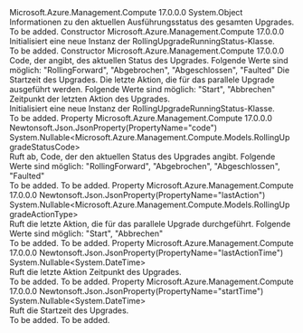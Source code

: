 <Type Name="RollingUpgradeRunningStatus" FullName="Microsoft.Azure.Management.Compute.Models.RollingUpgradeRunningStatus">
  <TypeSignature Language="C#" Value="public class RollingUpgradeRunningStatus" />
  <TypeSignature Language="ILAsm" Value=".class public auto ansi beforefieldinit RollingUpgradeRunningStatus extends System.Object" />
  <TypeSignature Language="DocId" Value="T:Microsoft.Azure.Management.Compute.Models.RollingUpgradeRunningStatus" />
  <TypeSignature Language="VB.NET" Value="Public Class RollingUpgradeRunningStatus" />
  <TypeSignature Language="F#" Value="type RollingUpgradeRunningStatus = class" />
  <AssemblyInfo>
    <AssemblyName>Microsoft.Azure.Management.Compute</AssemblyName>
    <AssemblyVersion>17.0.0.0</AssemblyVersion>
  </AssemblyInfo>
  <Base>
    <BaseTypeName>System.Object</BaseTypeName>
  </Base>
  <Interfaces />
  <Docs>
    <summary>
            Informationen zu den aktuellen Ausführungsstatus des gesamten Upgrades.
            </summary>
    <remarks>To be added.</remarks>
  </Docs>
  <Members>
    <Member MemberName=".ctor">
      <MemberSignature Language="C#" Value="public RollingUpgradeRunningStatus ();" />
      <MemberSignature Language="ILAsm" Value=".method public hidebysig specialname rtspecialname instance void .ctor() cil managed" />
      <MemberSignature Language="DocId" Value="M:Microsoft.Azure.Management.Compute.Models.RollingUpgradeRunningStatus.#ctor" />
      <MemberSignature Language="VB.NET" Value="Public Sub New ()" />
      <MemberType>Constructor</MemberType>
      <AssemblyInfo>
        <AssemblyName>Microsoft.Azure.Management.Compute</AssemblyName>
        <AssemblyVersion>17.0.0.0</AssemblyVersion>
      </AssemblyInfo>
      <Parameters />
      <Docs>
        <summary>
            Initialisiert eine neue Instanz der RollingUpgradeRunningStatus-Klasse.
            </summary>
        <remarks>To be added.</remarks>
      </Docs>
    </Member>
    <Member MemberName=".ctor">
      <MemberSignature Language="C#" Value="public RollingUpgradeRunningStatus (Nullable&lt;Microsoft.Azure.Management.Compute.Models.RollingUpgradeStatusCode&gt; code = null, Nullable&lt;DateTime&gt; startTime = null, Nullable&lt;Microsoft.Azure.Management.Compute.Models.RollingUpgradeActionType&gt; lastAction = null, Nullable&lt;DateTime&gt; lastActionTime = null);" />
      <MemberSignature Language="ILAsm" Value=".method public hidebysig specialname rtspecialname instance void .ctor(valuetype System.Nullable`1&lt;valuetype Microsoft.Azure.Management.Compute.Models.RollingUpgradeStatusCode&gt; code, valuetype System.Nullable`1&lt;valuetype System.DateTime&gt; startTime, valuetype System.Nullable`1&lt;valuetype Microsoft.Azure.Management.Compute.Models.RollingUpgradeActionType&gt; lastAction, valuetype System.Nullable`1&lt;valuetype System.DateTime&gt; lastActionTime) cil managed" />
      <MemberSignature Language="DocId" Value="M:Microsoft.Azure.Management.Compute.Models.RollingUpgradeRunningStatus.#ctor(System.Nullable{Microsoft.Azure.Management.Compute.Models.RollingUpgradeStatusCode},System.Nullable{System.DateTime},System.Nullable{Microsoft.Azure.Management.Compute.Models.RollingUpgradeActionType},System.Nullable{System.DateTime})" />
      <MemberSignature Language="VB.NET" Value="Public Sub New (Optional code As Nullable(Of RollingUpgradeStatusCode) = null, Optional startTime As Nullable(Of DateTime) = null, Optional lastAction As Nullable(Of RollingUpgradeActionType) = null, Optional lastActionTime As Nullable(Of DateTime) = null)" />
      <MemberSignature Language="F#" Value="new Microsoft.Azure.Management.Compute.Models.RollingUpgradeRunningStatus : Nullable&lt;Microsoft.Azure.Management.Compute.Models.RollingUpgradeStatusCode&gt; * Nullable&lt;DateTime&gt; * Nullable&lt;Microsoft.Azure.Management.Compute.Models.RollingUpgradeActionType&gt; * Nullable&lt;DateTime&gt; -&gt; Microsoft.Azure.Management.Compute.Models.RollingUpgradeRunningStatus" Usage="new Microsoft.Azure.Management.Compute.Models.RollingUpgradeRunningStatus (code, startTime, lastAction, lastActionTime)" />
      <MemberType>Constructor</MemberType>
      <AssemblyInfo>
        <AssemblyName>Microsoft.Azure.Management.Compute</AssemblyName>
        <AssemblyVersion>17.0.0.0</AssemblyVersion>
      </AssemblyInfo>
      <Parameters>
        <Parameter Name="code" Type="System.Nullable&lt;Microsoft.Azure.Management.Compute.Models.RollingUpgradeStatusCode&gt;" />
        <Parameter Name="startTime" Type="System.Nullable&lt;System.DateTime&gt;" />
        <Parameter Name="lastAction" Type="System.Nullable&lt;Microsoft.Azure.Management.Compute.Models.RollingUpgradeActionType&gt;" />
        <Parameter Name="lastActionTime" Type="System.Nullable&lt;System.DateTime&gt;" />
      </Parameters>
      <Docs>
        <param name="code">Code, der angibt, des aktuellen Status des Upgrades. Folgende Werte sind möglich: "RollingForward", "Abgebrochen", "Abgeschlossen", "Faulted"</param>
        <param name="startTime">Die Startzeit des Upgrades.</param>
        <param name="lastAction">Die letzte Aktion, die für das parallele Upgrade ausgeführt werden. Folgende Werte sind möglich: "Start", "Abbrechen"</param>
        <param name="lastActionTime">Zeitpunkt der letzten Aktion des Upgrades.</param>
        <summary>
            Initialisiert eine neue Instanz der RollingUpgradeRunningStatus-Klasse.
            </summary>
        <remarks>To be added.</remarks>
      </Docs>
    </Member>
    <Member MemberName="Code">
      <MemberSignature Language="C#" Value="public Nullable&lt;Microsoft.Azure.Management.Compute.Models.RollingUpgradeStatusCode&gt; Code { get; }" />
      <MemberSignature Language="ILAsm" Value=".property instance valuetype System.Nullable`1&lt;valuetype Microsoft.Azure.Management.Compute.Models.RollingUpgradeStatusCode&gt; Code" />
      <MemberSignature Language="DocId" Value="P:Microsoft.Azure.Management.Compute.Models.RollingUpgradeRunningStatus.Code" />
      <MemberSignature Language="VB.NET" Value="Public ReadOnly Property Code As Nullable(Of RollingUpgradeStatusCode)" />
      <MemberSignature Language="F#" Value="member this.Code : Nullable&lt;Microsoft.Azure.Management.Compute.Models.RollingUpgradeStatusCode&gt;" Usage="Microsoft.Azure.Management.Compute.Models.RollingUpgradeRunningStatus.Code" />
      <MemberType>Property</MemberType>
      <AssemblyInfo>
        <AssemblyName>Microsoft.Azure.Management.Compute</AssemblyName>
        <AssemblyVersion>17.0.0.0</AssemblyVersion>
      </AssemblyInfo>
      <Attributes>
        <Attribute>
          <AttributeName>Newtonsoft.Json.JsonProperty(PropertyName="code")</AttributeName>
        </Attribute>
      </Attributes>
      <ReturnValue>
        <ReturnType>System.Nullable&lt;Microsoft.Azure.Management.Compute.Models.RollingUpgradeStatusCode&gt;</ReturnType>
      </ReturnValue>
      <Docs>
        <summary>
            Ruft ab, Code, der den aktuellen Status des Upgrades angibt. Folgende Werte sind möglich: "RollingForward", "Abgebrochen", "Abgeschlossen", "Faulted"
            </summary>
        <value>To be added.</value>
        <remarks>To be added.</remarks>
      </Docs>
    </Member>
    <Member MemberName="LastAction">
      <MemberSignature Language="C#" Value="public Nullable&lt;Microsoft.Azure.Management.Compute.Models.RollingUpgradeActionType&gt; LastAction { get; }" />
      <MemberSignature Language="ILAsm" Value=".property instance valuetype System.Nullable`1&lt;valuetype Microsoft.Azure.Management.Compute.Models.RollingUpgradeActionType&gt; LastAction" />
      <MemberSignature Language="DocId" Value="P:Microsoft.Azure.Management.Compute.Models.RollingUpgradeRunningStatus.LastAction" />
      <MemberSignature Language="VB.NET" Value="Public ReadOnly Property LastAction As Nullable(Of RollingUpgradeActionType)" />
      <MemberSignature Language="F#" Value="member this.LastAction : Nullable&lt;Microsoft.Azure.Management.Compute.Models.RollingUpgradeActionType&gt;" Usage="Microsoft.Azure.Management.Compute.Models.RollingUpgradeRunningStatus.LastAction" />
      <MemberType>Property</MemberType>
      <AssemblyInfo>
        <AssemblyName>Microsoft.Azure.Management.Compute</AssemblyName>
        <AssemblyVersion>17.0.0.0</AssemblyVersion>
      </AssemblyInfo>
      <Attributes>
        <Attribute>
          <AttributeName>Newtonsoft.Json.JsonProperty(PropertyName="lastAction")</AttributeName>
        </Attribute>
      </Attributes>
      <ReturnValue>
        <ReturnType>System.Nullable&lt;Microsoft.Azure.Management.Compute.Models.RollingUpgradeActionType&gt;</ReturnType>
      </ReturnValue>
      <Docs>
        <summary>
            Ruft die letzte Aktion, die für das parallele Upgrade durchgeführt. Folgende Werte sind möglich: "Start", "Abbrechen"
            </summary>
        <value>To be added.</value>
        <remarks>To be added.</remarks>
      </Docs>
    </Member>
    <Member MemberName="LastActionTime">
      <MemberSignature Language="C#" Value="public Nullable&lt;DateTime&gt; LastActionTime { get; }" />
      <MemberSignature Language="ILAsm" Value=".property instance valuetype System.Nullable`1&lt;valuetype System.DateTime&gt; LastActionTime" />
      <MemberSignature Language="DocId" Value="P:Microsoft.Azure.Management.Compute.Models.RollingUpgradeRunningStatus.LastActionTime" />
      <MemberSignature Language="VB.NET" Value="Public ReadOnly Property LastActionTime As Nullable(Of DateTime)" />
      <MemberSignature Language="F#" Value="member this.LastActionTime : Nullable&lt;DateTime&gt;" Usage="Microsoft.Azure.Management.Compute.Models.RollingUpgradeRunningStatus.LastActionTime" />
      <MemberType>Property</MemberType>
      <AssemblyInfo>
        <AssemblyName>Microsoft.Azure.Management.Compute</AssemblyName>
        <AssemblyVersion>17.0.0.0</AssemblyVersion>
      </AssemblyInfo>
      <Attributes>
        <Attribute>
          <AttributeName>Newtonsoft.Json.JsonProperty(PropertyName="lastActionTime")</AttributeName>
        </Attribute>
      </Attributes>
      <ReturnValue>
        <ReturnType>System.Nullable&lt;System.DateTime&gt;</ReturnType>
      </ReturnValue>
      <Docs>
        <summary>
            Ruft die letzte Aktion Zeitpunkt des Upgrades.
            </summary>
        <value>To be added.</value>
        <remarks>To be added.</remarks>
      </Docs>
    </Member>
    <Member MemberName="StartTime">
      <MemberSignature Language="C#" Value="public Nullable&lt;DateTime&gt; StartTime { get; }" />
      <MemberSignature Language="ILAsm" Value=".property instance valuetype System.Nullable`1&lt;valuetype System.DateTime&gt; StartTime" />
      <MemberSignature Language="DocId" Value="P:Microsoft.Azure.Management.Compute.Models.RollingUpgradeRunningStatus.StartTime" />
      <MemberSignature Language="VB.NET" Value="Public ReadOnly Property StartTime As Nullable(Of DateTime)" />
      <MemberSignature Language="F#" Value="member this.StartTime : Nullable&lt;DateTime&gt;" Usage="Microsoft.Azure.Management.Compute.Models.RollingUpgradeRunningStatus.StartTime" />
      <MemberType>Property</MemberType>
      <AssemblyInfo>
        <AssemblyName>Microsoft.Azure.Management.Compute</AssemblyName>
        <AssemblyVersion>17.0.0.0</AssemblyVersion>
      </AssemblyInfo>
      <Attributes>
        <Attribute>
          <AttributeName>Newtonsoft.Json.JsonProperty(PropertyName="startTime")</AttributeName>
        </Attribute>
      </Attributes>
      <ReturnValue>
        <ReturnType>System.Nullable&lt;System.DateTime&gt;</ReturnType>
      </ReturnValue>
      <Docs>
        <summary>
            Ruft die Startzeit des Upgrades.
            </summary>
        <value>To be added.</value>
        <remarks>To be added.</remarks>
      </Docs>
    </Member>
  </Members>
</Type>